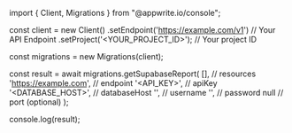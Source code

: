 import { Client, Migrations } from "@appwrite.io/console";

const client = new Client()
    .setEndpoint('https://example.com/v1') // Your API Endpoint
    .setProject('<YOUR_PROJECT_ID>'); // Your project ID

const migrations = new Migrations(client);

const result = await migrations.getSupabaseReport(
    [], // resources
    'https://example.com', // endpoint
    '<API_KEY>', // apiKey
    '<DATABASE_HOST>', // databaseHost
    '<USERNAME>', // username
    '<PASSWORD>', // password
    null // port (optional)
);

console.log(result);
